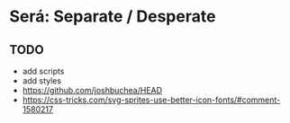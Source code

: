 # Será: Separate / Desperate

## TODO

* add scripts
* add styles
* https://github.com/joshbuchea/HEAD
* https://css-tricks.com/svg-sprites-use-better-icon-fonts/#comment-1580217
